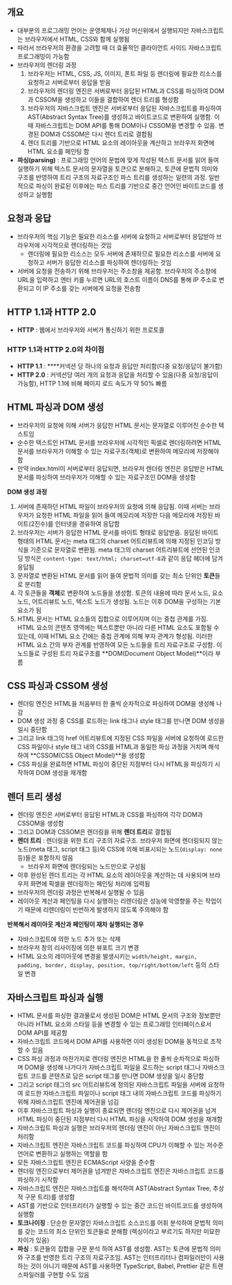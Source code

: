 ## 개요

- 대부분의 프로그래밍 언어는 운영체제나 가상 머신위에서 실행되지만 자바스크립트는 브라우저에서 HTML, CSS와 함께 실행됨
- 따라서 브라우저의 환경을 고려할 때 더 효율적인 클라이언트 사이드 자바스크립트 프로그래밍이 가능함
- 브라우저의 렌더링 과정
  1. 브라우저는 HTML, CSS, JS, 이미지, 폰트 파일 등 렌더링에 필요한 리소스를 요청하고 서버로부터 응답을 받음
  2. 브라우저의 렌더링 엔진은 서버로부터 응답된 HTML과 CSS를 파싱하여 DOM과 CSSOM을 생성하고 이들을 결합하여 렌더 트리를 형성함
  3. 브라우저의 자바스크립트 엔진은 서버로부터 응답된 자바스크립트를 파싱하여 AST(Abstract Syntax Tree)를 생성하고 바이트코드로 변환하여 실행함. 이때 자바스크립트는 DOM API를 통해 DOM이나 CSSOM을 변경할 수 있음. 변경된 DOM과 CSSOM은 다시 렌더 트리로 결합됨
  4. 렌더 트리를 기반으로 HTML 요소의 레이아웃을 계산하고 브라우저 화면에 HTML 요소를 페인팅 함
- **파싱(parsing)** : 프로그래밍 언어의 문법에 맞게 작성된 텍스트 문서를 읽어 들여 실행하기 위해 텍스트 문서의 문자열을 토큰으로 분해하고, 토큰에 문법적 의미와 구조를 반영하여 트리 구조의 자료구조인 파스 트리를 생성하는 일련의 과정. 일반적으로 파싱이 완료된 이후에는 파스 트리를 기반으로 중간 언어인 바이트코드를 생성하고 실행함

## 요청과 응답

- 브라우저의 핵심 기능은 필요한 리소스를 서버에 요청하고 서버로부터 응답받아 브라우저에 시각적으로 렌더링하는 것임
  - 렌더링에 필요한 리소스는 모두 서버에 존재하므로 필요한 리소스를 서버에 요청하고 서버가 응답한 리소스를 파싱하여 렌더링하는 것임
- 서버에 요청을 전송하기 위해 브라우저는 주소창을 제공함. 브라우저의 주소창에 URL을 입력하고 엔터 키를 누르면 URL의 호스트 이름이 DNS를 통해 IP 주소로 변환되고 이 IP 주소를 갖는 서버에게 요청을 전송함

## HTTP 1.1과 HTTP 2.0

- **HTTP** : 웹에서 브라우저와 서버가 통신하기 위한 프로토콜

### HTTP 1.1과 HTTP 2.0의 차이점

- **HTTP 1.1** : \*\*\*\*커넥션 당 하나의 요청과 응답만 처리함(다중 요청/응답이 불가함)
- **HTTP 2.0** : 커넥션당 여러 개의 요청과 응답을 처리할 수 있음(다중 요청/응답이 가능함), HTTP 1.1에 비해 페이지 로드 속도가 약 50% 빠름

## HTML 파싱과 DOM 생성

- 브라우저의 요청에 의해 서버가 응답한 HTML 문서는 문자열로 이루어진 순수한 텍스트임
- 순수한 텍스트인 HTML 문서를 브라우저에 시각적인 픽셀로 렌더링하려면 HTML 문서를 브라우저가 이해할 수 있는 자료구조(객체)로 변환하여 메모리에 저장해야 함
- 만약 index.html이 서버로부터 응답되면, 브라우저 렌더링 엔진은 응답받은 HTML 문서를 파싱하여 브라우저가 이해할 수 있는 자료구조인 DOM을 생성함

**DOM 생성 과정**

1. 서버에 존재하던 HTML 파일이 브라우저의 요청에 의해 응답됨. 이때 서버는 브라우저가 요청한 HTML 파일을 읽어 들여 메모리에 저장한 다음 메모리에 저장된 바이트(2진수)를 인터넷을 경유하여 응답함
2. 브라우저는 서버가 응답한 HTML 문서를 바이트 형태로 응답받음. 응답된 바이트 형태의 HTML 문서는 meta 태그의 charset 어트리뷰트에 의해 지정된 인코딩 방식을 기준으로 문자열로 변환됨. meta 태그의 charset 어트리뷰트에 선언된 인코딩 방식은 `content-type: text/html; charset=utf-8`과 같이 응답 헤더에 담겨 응답됨
3. 문자열로 변환된 HTML 문서를 읽어 들여 문법적 의미를 갖는 최소 단위인 **토큰**들로 분리함
4. 각 토큰들을 **객체**로 변환하여 노드들을 생성함. 토큰의 내용에 따라 문서 노드, 요소 노드, 어트리뷰트 노드, 텍스트 노드가 생성됨. 노드는 이후 DOM을 구성하는 기본 요소가 됨
5. HTML 문서는 HTML 요소들의 집합으로 이루어지며 이는 중첩 관계를 가짐. HTML 요소의 콘텐츠 영역에는 텍스트뿐만 아니라 다른 HTML 요소도 포함될 수 있는데, 이때 HTML 요소 간에는 중첩 관계에 의해 부자 관계가 형성됨. 이러한 HTML 요소 간의 부자 관계를 반영하여 모든 노드들을 트리 자료구조로 구성함. 이 노드들로 구성된 트리 자료구조를 **DOM(Document Object Model)**이라 부름

## CSS 파싱과 CSSOM 생성

- 렌더링 엔진은 HTML을 처음부터 한 줄씩 순차적으로 파싱하여 DOM을 생성해 나감
- DOM 생성 과정 중 CSS를 로드하는 link 태그나 style 태그를 만나면 DOM 생성을 일시 중단함
- 그리고 link 태그의 href 어트리뷰트에 지정된 CSS 파일을 서버에 요청하여 로드한 CSS 파일이나 style 태그 내의 CSS를 HTML과 동일한 파싱 과정을 거치며 해석하여 **CSSOM(CSS Object Model)**을 생성함
- CSS 파싱을 완료하면 HTML 파싱이 중단된 지점부터 다시 HTML을 파싱하기 시작하여 DOM 생성을 재개함

## 렌더 트리 생성

- 렌더링 엔진은 서버로부터 응답된 HTML과 CSS를 파싱하여 각각 DOM과 CSSOM을 생성함
- 그리고 DOM과 CSSOM은 렌더링을 위해 **렌더 트리**로 결합됨
- **렌더 트리** : 렌더링을 위한 트리 구조의 자료구조. 브라우저 화면에 렌더링되지 않는 노드(meta 태그, script 태그 등)와 CSS에 의해 비표시되는 노드(`display: none` 등)들은 포함하지 않음
  - 브라우저 화면에 렌더링되는 노드만으로 구성됨
- 이후 완성된 렌더 트리는 각 HTML 요소의 레이아웃을 계산하는 데 사용되며 브라우저 화면에 픽셀을 렌더링하는 페인팅 처리에 입력됨
- 브라우저의 렌더링 과정은 반복해서 실행될 수 있음
- 레이아웃 계산과 페인팅을 다시 실행하는 리렌더링은 성능에 악영향을 주는 작업이기 때문에 리렌더링이 빈번하게 발생하지 않도록 주의해야 함

**반복해서 레이아웃 계산과 페인팅이 재차 실행되는 경우**

- 자바스크립트에 의한 노드 추가 또는 삭제
- 브라우저 창의 리사이징에 의한 뷰포트 크기 변경
- HTML 요소의 레이아웃에 변경을 발생시키는 `width/height, margin, padding, border, display, position, top/right/bottom/left` 등의 스타일 변경

## 자바스크립트 파싱과 실행

- HTML 문서를 파싱한 결과물로서 생성된 DOM은 HTML 문서의 구조와 정보뿐만 아니라 HTML 요소와 스타일 등을 변경할 수 있는 프로그래밍 인터페이스로서 DOM API를 제공함
- 자바스크립트 코드에서 DOM API를 사용하면 이미 생성된 DOM을 동적으로 조작할 수 있음
- CSS 파싱 과정과 마찬가지로 렌더링 엔진은 HTML을 한 줄씩 순차적으로 파싱하며 DOM을 생성해 나가다가 자바스크립트 파일을 로드하는 script 태그나 자바스크립트 코드를 콘텐츠로 담은 script 태그를 만나면 DOM 생성을 일시 중단함
- 그리고 script 태그의 src 어트리뷰트에 정의된 자바스크립트 파일을 서버에 요청하여 로드한 자바스크립트 파일이나 script 태그 내의 자바스크립트 코드를 파싱하기 위해 자바스크립트 엔진에 제어권을 넘김
- 이후 자바스크립트 파싱과 실행이 종료되면 렌더링 엔진으로 다시 제어권을 넘겨 HTML 파싱이 중단된 지점부터 다시 HTML 파싱을 시작하여 DOM 생성을 재개함
- 자바스크립트 파싱과 실행은 브라우저의 렌더링 엔진이 아닌 자바스크립트 엔진이 처리함
- 자바스크립트 엔진은 자바스크립트 코드를 파싱하여 CPU가 이해할 수 있는 저수준 언어로 변환하고 실행하는 역할을 함
- 모든 자바스크립트 엔진은 ECMAScript 사양을 준수함
- 렌더링 엔진으로부터 제어권을 넘겨받은 자바스크립트 엔진은 자바스크립트 코드를 파싱하기 시작함
- 자바스크립트 엔진은 자바스크립트를 해석하여 AST(Abstract Syntax Tree, 추상적 구문 트리)를 생성함
- AST를 기반으로 인터프리터가 실행할 수 있는 중간 코드인 바이트코드를 생성하여 실행함
- **토크나이징** : 단순한 문자열인 자바스크립트 소스코드를 어휘 분석하여 문법적 의미를 갖는 코드의 최소 단위인 토큰들로 분해함 (렉싱이라고 부르기도 하지만 미묘한 차이가 있음)
- **파싱** : 토큰들의 집합을 구문 분석 하여 AST를 생성함. AST는 토큰에 문법적 의미와 구조를 반영한 트리 구조의 자료구조임. AST는 인터프리터나 컴파일러만이 사용하는 것이 아니기 때문에 AST를 사용하면 TypeScript, Babel, Prettier 같은 트랜스파일러를 구현할 수도 있음
